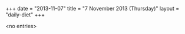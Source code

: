 +++
date = "2013-11-07"
title = "7 November 2013 (Thursday)"
layout = "daily-diet"
+++


\<no entries\>
